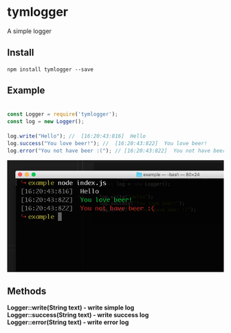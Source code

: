 # tymlogger
A simple logger

## Install
```
npm install tymlogger --save
```

## Example
```js

const Logger = require('tymlogger');
const log = new Logger();

log.write("Hello"); //  [16:20:43:816]  Hello
log.success("You love beer!"); //  [16:20:43:822]  You love beer!
log.error("You not have beer :("); // [16:20:43:822]  You not have beer :(

```

![This show](/screenshot.png "This show")

## Methods

<b>Logger::write(String text)<b> - write simple log <br>
<b>Logger::success(String text)<b> - write success log <br>
<b>Logger::error(String text)<b> - write error log